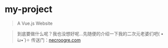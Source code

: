 # my-project

> A Vue.js Website

> 到底要做什么呢？我也没想好呢...先随便的介绍一下我的二次元老婆们吧( • ̀ω•́ )✧ 传送门：[necroogre.com](http://www.necroogre.com)


